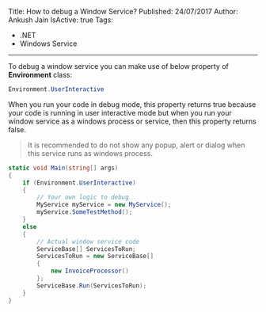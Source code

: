 Title: How to debug a Window Service?
Published: 24/07/2017
Author: Ankush Jain
IsActive: true
Tags:
  - .NET
  - Windows Service
---
To debug a window service you can make use of below property of **Environment** class:

```cs
Environment.UserInteractive
```

When you run your code in debug mode, this property returns true because your code is running in user interactive mode but when you run your window service as a windows process or service, then this property returns false.

> It is recommended to do not show any popup, alert or dialog when this service runs as windows process.

```cs
static void Main(string[] args)
{
    if (Environment.UserInteractive)
    {
        // Your own logic to debug
        MyService myService = new MyService();
        myService.SomeTestMethod();
    }
    else
    {
        // Actual window service code
        ServiceBase[] ServicesToRun;
        ServicesToRun = new ServiceBase[] 
        { 
            new InvoiceProcessor() 
        };
        ServiceBase.Run(ServicesToRun);
    }
}
```

                